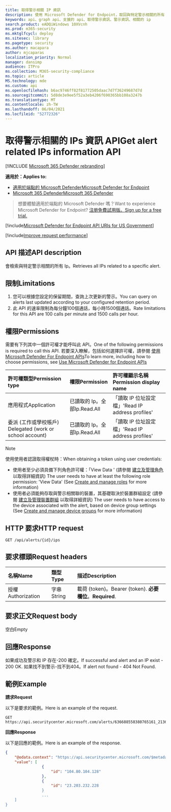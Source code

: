 ```yaml
---
title: 取得警示相關 IP 資訊
description: 使用 Microsoft Defender for Endpoint，取回與特定警示相關的所有 Ip。
keywords: api、graph api、支援的 api、取得警示資訊、警示資訊、相關的 ip
search.product: eADQiWindows 10XVcnh
ms.prod: m365-security
ms.mktglfcycl: deploy
ms.sitesec: library
ms.pagetype: security
ms.author: macapara
author: mjcaparas
localization_priority: Normal
manager: dansimp
audience: ITPro
ms.collection: M365-security-compliance
ms.topic: article
MS.technology: mde
ms.custom: api
ms.openlocfilehash: b6ac9746ff82f81772505daac7d7f36249687d7d
ms.sourcegitcommit: 5d8de3e9ee5f52a3eb4206f690365bb108a3247b
ms.translationtype: MT
ms.contentlocale: zh-TW
ms.lasthandoff: 06/04/2021
ms.locfileid: "52772326"
---
```

# <a name="get-alert-related-ips-information-api"></a><span data-ttu-id="9cd45-104">取得警示相關的 IPs 資訊 API</span><span class="sxs-lookup"><span data-stu-id="9cd45-104">Get alert related IPs information API</span></span>

[!INCLUDE [Microsoft 365 Defender rebranding](../../includes/microsoft-defender.md)]

<span data-ttu-id="9cd45-105">**適用於：**</span><span class="sxs-lookup"><span data-stu-id="9cd45-105">**Applies to:**</span></span>
- [<span data-ttu-id="9cd45-106">適用於端點的 Microsoft Defender</span><span class="sxs-lookup"><span data-stu-id="9cd45-106">Microsoft Defender for Endpoint</span></span>](https://go.microsoft.com/fwlink/p/?linkid=2154037)
- [<span data-ttu-id="9cd45-107">Microsoft 365 Defender</span><span class="sxs-lookup"><span data-stu-id="9cd45-107">Microsoft 365 Defender</span></span>](https://go.microsoft.com/fwlink/?linkid=2118804)

> <span data-ttu-id="9cd45-108">想要體驗適用於端點的 Microsoft Defender 嗎？</span><span class="sxs-lookup"><span data-stu-id="9cd45-108">Want to experience Microsoft Defender for Endpoint?</span></span> [<span data-ttu-id="9cd45-109">注册免費試用版。</span><span class="sxs-lookup"><span data-stu-id="9cd45-109">Sign up for a free trial.</span></span>](https://www.microsoft.com/microsoft-365/windows/microsoft-defender-atp?ocid=docs-wdatp-exposedapis-abovefoldlink) 


[!include[Microsoft Defender for Endpoint API URIs for US Government](../../includes/microsoft-defender-api-usgov.md)]

[!include[Improve request performance](../../includes/improve-request-performance.md)]


## <a name="api-description"></a><span data-ttu-id="9cd45-110">API 描述</span><span class="sxs-lookup"><span data-stu-id="9cd45-110">API description</span></span>
<span data-ttu-id="9cd45-111">會檢索與特定警示相關的所有 Ip。</span><span class="sxs-lookup"><span data-stu-id="9cd45-111">Retrieves all IPs related to a specific alert.</span></span>


## <a name="limitations"></a><span data-ttu-id="9cd45-112">限制</span><span class="sxs-lookup"><span data-stu-id="9cd45-112">Limitations</span></span>
1. <span data-ttu-id="9cd45-113">您可以根據您設定的保留期間，查詢上次更新的警示。</span><span class="sxs-lookup"><span data-stu-id="9cd45-113">You can query on alerts last updated according to your configured retention period.</span></span>
2. <span data-ttu-id="9cd45-114">此 API 的速率限制為每分鐘100個通話，每小時1500個通話。</span><span class="sxs-lookup"><span data-stu-id="9cd45-114">Rate limitations for this API are 100 calls per minute and 1500 calls per hour.</span></span>


## <a name="permissions"></a><span data-ttu-id="9cd45-115">權限</span><span class="sxs-lookup"><span data-stu-id="9cd45-115">Permissions</span></span>
<span data-ttu-id="9cd45-116">需要有下列其中一個許可權才能呼叫此 API。</span><span class="sxs-lookup"><span data-stu-id="9cd45-116">One of the following permissions is required to call this API.</span></span> <span data-ttu-id="9cd45-117">若要深入瞭解，包括如何選擇許可權，請參閱 [使用 Microsoft Defender For Endpoint APIs](apis-intro.md)</span><span class="sxs-lookup"><span data-stu-id="9cd45-117">To learn more, including how to choose permissions, see [Use Microsoft Defender for Endpoint APIs](apis-intro.md)</span></span>

<span data-ttu-id="9cd45-118">許可權類型</span><span class="sxs-lookup"><span data-stu-id="9cd45-118">Permission type</span></span> |   <span data-ttu-id="9cd45-119">權限</span><span class="sxs-lookup"><span data-stu-id="9cd45-119">Permission</span></span>  |   <span data-ttu-id="9cd45-120">許可權顯示名稱</span><span class="sxs-lookup"><span data-stu-id="9cd45-120">Permission display name</span></span>
:---|:---|:---
<span data-ttu-id="9cd45-121">應用程式</span><span class="sxs-lookup"><span data-stu-id="9cd45-121">Application</span></span> |   <span data-ttu-id="9cd45-122">已讀取的 Ip。全部</span><span class="sxs-lookup"><span data-stu-id="9cd45-122">Ip.Read.All</span></span> |   <span data-ttu-id="9cd45-123">「讀取 IP 位址設定檔」</span><span class="sxs-lookup"><span data-stu-id="9cd45-123">'Read IP address profiles'</span></span>
<span data-ttu-id="9cd45-124">委派 (工作或學校帳戶) </span><span class="sxs-lookup"><span data-stu-id="9cd45-124">Delegated (work or school account)</span></span> | <span data-ttu-id="9cd45-125">已讀取的 Ip。全部</span><span class="sxs-lookup"><span data-stu-id="9cd45-125">Ip.Read.All</span></span> |  <span data-ttu-id="9cd45-126">「讀取 IP 位址設定檔」</span><span class="sxs-lookup"><span data-stu-id="9cd45-126">'Read IP address profiles'</span></span>

>[!Note]
> <span data-ttu-id="9cd45-127">使用使用者認證取得權杖時：</span><span class="sxs-lookup"><span data-stu-id="9cd45-127">When obtaining a token using user credentials:</span></span>
>- <span data-ttu-id="9cd45-128">使用者至少必須具備下列角色許可權：「View Data ' (請參閱 [建立及管理角色](user-roles.md) 以取得詳細資訊) </span><span class="sxs-lookup"><span data-stu-id="9cd45-128">The user needs to have at least the following role permission: 'View Data' (See [Create and manage roles](user-roles.md) for more information)</span></span>
>- <span data-ttu-id="9cd45-129">使用者必須能夠存取與警示相關聯的裝置，其基礎取決於裝置群組設定 (請參閱 [建立及管理裝置群組](machine-groups.md) 以取得詳細資訊) </span><span class="sxs-lookup"><span data-stu-id="9cd45-129">The user needs to have access to the device associated with the alert, based on device group settings (See [Create and manage device groups](machine-groups.md) for more information)</span></span>

## <a name="http-request"></a><span data-ttu-id="9cd45-130">HTTP 要求</span><span class="sxs-lookup"><span data-stu-id="9cd45-130">HTTP request</span></span>
```
GET /api/alerts/{id}/ips
```

## <a name="request-headers"></a><span data-ttu-id="9cd45-131">要求標頭</span><span class="sxs-lookup"><span data-stu-id="9cd45-131">Request headers</span></span>

<span data-ttu-id="9cd45-132">名稱</span><span class="sxs-lookup"><span data-stu-id="9cd45-132">Name</span></span> | <span data-ttu-id="9cd45-133">類型</span><span class="sxs-lookup"><span data-stu-id="9cd45-133">Type</span></span> | <span data-ttu-id="9cd45-134">描述</span><span class="sxs-lookup"><span data-stu-id="9cd45-134">Description</span></span>
:---|:---|:---
<span data-ttu-id="9cd45-135">授權</span><span class="sxs-lookup"><span data-stu-id="9cd45-135">Authorization</span></span> | <span data-ttu-id="9cd45-136">字串</span><span class="sxs-lookup"><span data-stu-id="9cd45-136">String</span></span> | <span data-ttu-id="9cd45-137">載荷 {token}。</span><span class="sxs-lookup"><span data-stu-id="9cd45-137">Bearer {token}.</span></span> <span data-ttu-id="9cd45-138">**必要欄位**。</span><span class="sxs-lookup"><span data-stu-id="9cd45-138">**Required**.</span></span>


## <a name="request-body"></a><span data-ttu-id="9cd45-139">要求正文</span><span class="sxs-lookup"><span data-stu-id="9cd45-139">Request body</span></span>
<span data-ttu-id="9cd45-140">空白</span><span class="sxs-lookup"><span data-stu-id="9cd45-140">Empty</span></span>

## <a name="response"></a><span data-ttu-id="9cd45-141">回應</span><span class="sxs-lookup"><span data-stu-id="9cd45-141">Response</span></span>
<span data-ttu-id="9cd45-142">如果成功及警示和 IP 存在-200 確定。</span><span class="sxs-lookup"><span data-stu-id="9cd45-142">If successful and alert and an IP exist - 200 OK.</span></span> <span data-ttu-id="9cd45-143">如果找不到警示-找不到404。</span><span class="sxs-lookup"><span data-stu-id="9cd45-143">If alert not found - 404 Not Found.</span></span>


## <a name="example"></a><span data-ttu-id="9cd45-144">範例</span><span class="sxs-lookup"><span data-stu-id="9cd45-144">Example</span></span>

<span data-ttu-id="9cd45-145">**請求**</span><span class="sxs-lookup"><span data-stu-id="9cd45-145">**Request**</span></span>

<span data-ttu-id="9cd45-146">以下是要求的範例。</span><span class="sxs-lookup"><span data-stu-id="9cd45-146">Here is an example of the request.</span></span>

```http
GET https://api.securitycenter.microsoft.com/alerts/636688558380765161_2136280442/ips
```

<span data-ttu-id="9cd45-147">**回應**</span><span class="sxs-lookup"><span data-stu-id="9cd45-147">**Response**</span></span>

<span data-ttu-id="9cd45-148">以下是回應的範例。</span><span class="sxs-lookup"><span data-stu-id="9cd45-148">Here is an example of the response.</span></span>


```json
{
    "@odata.context": "https://api.securitycenter.microsoft.com/$metadata#Ips",    
    "value": [
                {
                    "id": "104.80.104.128"
                },
                {
                    "id": "23.203.232.228   
                }
                ...
    ]
}
 
```
